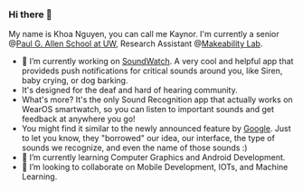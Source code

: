 ### Hi there 👋
My name is Khoa Nguyen, you can call me Kaynor. I'm currently a senior @[Paul G. Allen School at UW](https://www.cs.washington.edu/), Research Assistant @[Makeability Lab](https://makeabilitylab.cs.washington.edu/).
- 🔭 I’m currently working on [SoundWatch](https://github.com/makeabilitylab/SoundWatch). A very cool and helpful app that provideds push notifications for critical sounds around you, like Siren, baby crying, or dog barking. 
- It's designed for the deaf and hard of hearing community. 
- What's more? It's the only Sound Recognition app that actually works on WearOS smartwatch, so you can listen to important sounds and get feedback at anywhere you go!
- You might find it similar to the newly announced feature by [Google](https://blog.google/products/android/new-sound-notifications-on-android/). Just to let you know, they "borrowed" our idea, our interface, the type of sounds we recognize, and even the name of those sounds :)
- 🌱 I’m currently learning Computer Graphics and Android Development.
- 👯 I’m looking to collaborate on Mobile Development, IOTs, and Machine Learning.
<!--
**akkaneror/akkaneror** is a ✨ _special_ ✨ repository because its `README.md` (this file) appears on your GitHub profile.


- 💬 Ask me about ...
- 📫 How to reach me: ...
- 😄 Pronouns: ...
- ⚡ Fun fact: ...
-->
